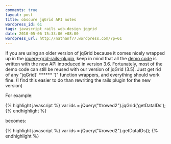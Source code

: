 ```yaml
---
comments: true
layout: post
title: obscure jqGrid API notes
wordpress_id: 61
tags: javascript rails web-design jqgrid
date: 2010-05-06 15:33:06 +08:00
wordpress_url: http://nathanf77.wordpress.com/?p=61
---
```

If you are using an older version of jqGrid because it comes nicely wrapped up in the
<a href="http://www.2dconcept.com/jquery-grid-rails-plugin">jquery-grid-rails-plugin</a>,
keep in mind that all the <a href="http://trirand.com/blog/jqgrid/jqgrid.html">demo code</a>
is written with the new API introduced in version 3.6.
Fortunately, most of the demo code can still be reused with our version of jqGrid (3.5).
Just get rid of any "jqGrid(' ****** ')" function wrappers, and everything should work fine.
(I find this easier to do than rewriting the rails plugin for the new version)

For example:

{% highlight javascript %}
var ids = jQuery("#rowed2").jqGrid('getDataIDs');
{% endhighlight %}

becomes:

{% highlight javascript %}
var ids = jQuery("#rowed2").getDataIDs();
{% endhighlight %}

